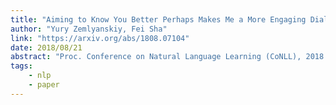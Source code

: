 ```yaml
---
title: "Aiming to Know You Better Perhaps Makes Me a More Engaging Dialogue Partner"
author: "Yury Zemlyanskiy, Fei Sha"
link: "https://arxiv.org/abs/1808.07104"
date: 2018/08/21
abstract: "Proc. Conference on Natural Language Learning (CoNLL), 2018."
tags:
    - nlp
    - paper
---
```

